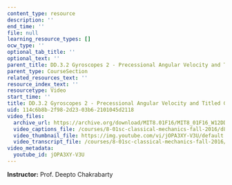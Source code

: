 ```yaml
---
content_type: resource
description: ''
end_time: ''
file: null
learning_resource_types: []
ocw_type: ''
optional_tab_title: ''
optional_text: ''
parent_title: DD.3.2 Gyroscopes 2 - Precessional Angular Velocity and Titled Gyroscopes
parent_type: CourseSection
related_resources_text: ''
resource_index_text: ''
resourcetype: Video
start_time: ''
title: DD.3.2 Gyroscopes 2 - Precessional Angular Velocity and Titled Gyroscopes
uid: 114c6b8b-2f98-2d23-03b6-2101045d2118
video_files:
  archive_url: https://archive.org/download/MIT8.01F16/MIT8_01F16_W12DD02_360p.mp4
  video_captions_file: /courses/8-01sc-classical-mechanics-fall-2016/d8e9c3eb3c105d91978930039f492e06_jOPA3XY-V3U.vtt
  video_thumbnail_file: https://img.youtube.com/vi/jOPA3XY-V3U/default.jpg
  video_transcript_file: /courses/8-01sc-classical-mechanics-fall-2016/c83dd08472d681afcdd525b742efe4b9_jOPA3XY-V3U.pdf
video_metadata:
  youtube_id: jOPA3XY-V3U
---
```


**Instructor:** Prof. Deepto Chakrabarty